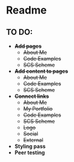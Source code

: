 # Readme

## TO DO:

- ~~**Add pages**~~
	- ~~About Me~~
	- ~~Code Examples~~
	- ~~SCS Scheme~~
- ~~**Add content to pages**~~
	- ~~About Me~~
	- ~~Code Examples~~
	- ~~SCS Scheme~~
- ~~**Connect links**~~
	- ~~About Me~~
 	- ~~My Portfolio~~ 
	- ~~Code Examples~~
	- ~~SCS Scheme~~
	- ~~Logo~~
	- ~~Social~~
	- ~~External~~
- **Styling pass**
- **Peer testing**
